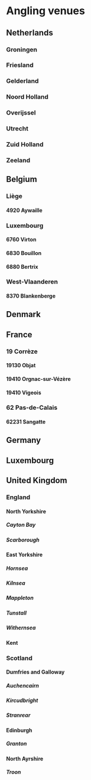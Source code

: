 # Angling venues

## Netherlands

### Groningen

### Friesland

### Gelderland

### Noord Holland

### Overijssel

### Utrecht

### Zuid Holland

### Zeeland

## Belgium

### Liège

#### 4920 Aywaille

### Luxembourg

#### 6760 Virton

#### 6830 Bouillon

#### 6880 Bertrix

### West-Vlaanderen

#### 8370 Blankenberge

## Denmark

## France

### 19 Corrèze

#### 19130 Objat

#### 19410 Orgnac-sur-Vézère

#### 19410 Vigeois

### 62 Pas-de-Calais

#### 62231 Sangatte

## Germany

## Luxembourg

## United Kingdom

### England

#### North Yorkshire

##### Cayton Bay

##### Scarborough

#### East Yorkshire

##### Hornsea

##### Kilnsea

##### Mappleton

##### Tunstall

##### Withernsea

#### Kent

### Scotland

#### Dumfries and Galloway

##### Auchencairn

##### Kircudbright

##### Stranrear

#### Edinburgh

##### Granton

#### North Ayrshire

##### Troon

